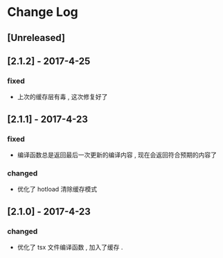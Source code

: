 # Change Log

## [Unreleased]

## [2.1.2] - 2017-4-25
### fixed
- 上次的缓存层有毒 , 这次修复好了

## [2.1.1] - 2017-4-23
### fixed
- 编译函数总是返回最后一次更新的编译内容 , 现在会返回符合预期的内容了
### changed
- 优化了 hotload 清除缓存模式

## [2.1.0] - 2017-4-23
### changed
- 优化了 tsx 文件编译函数 , 加入了缓存 .
